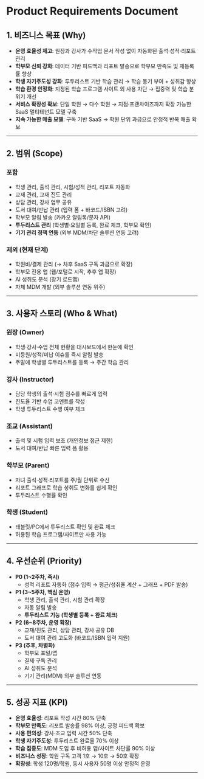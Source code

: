 # Product Requirements Document
## **1. 비즈니스 목표 (Why)**

- **운영 효율성 제고**: 원장과 강사가 수작업 문서 작성 없이 자동화된 출석·성적·리포트 관리
- **학부모 신뢰 강화**: 데이터 기반 피드백과 리포트 발송으로 학부모 만족도 및 재등록률 향상
- **학생 자기주도성 강화**: 투두리스트 기반 학습 관리 → 학습 동기 부여 + 성취감 향상
- **학습 환경 안정화**: 지정된 학습 프로그램·사이트 외 사용 차단 → 집중력 및 학습 분위기 개선
- **서비스 확장성 확보**: 단일 학원 → 다수 학원 → 지점·프랜차이즈까지 확장 가능한 SaaS 멀티테넌트 모델 구축
- **지속 가능한 매출 모델**: 구독 기반 SaaS → 학원 단위 과금으로 안정적 반복 매출 확보

---

## **2. 범위 (Scope)**

### **포함**

- 학생 관리, 출석 관리, 시험/성적 관리, 리포트 자동화
- 교재 관리, 교재 진도 관리
- 상담 관리, 강사 업무 공유
- 도서 대여/반납 관리 (입력 폼 + 바코드/ISBN 고려)
- 학부모 알림 발송 (카카오 알림톡/문자 API)
- **투두리스트 관리** (학생별·요일별 등록, 완료 체크, 학부모 확인)
- **기기 관리 정책 연동** (외부 MDM/차단 솔루션 연동 고려)

### **제외 (현재 단계)**

- 학원비/결제 관리 (→ 차후 SaaS 구독 과금으로 확장)
- 학부모 전용 앱 (웹/포털로 시작, 추후 앱 확장)
- AI 성취도 분석 (장기 로드맵)
- 자체 MDM 개발 (외부 솔루션 연동 위주)

---

## **3. 사용자 스토리 (Who & What)**

### **원장 (Owner)**

- 학생·강사·수업 전체 현황을 대시보드에서 한눈에 확인
- 미등원/성적/미납 이슈를 즉시 알림 발송
- 주말에 학생별 투두리스트를 등록 → 주간 학습 관리

### **강사 (Instructor)**

- 담당 학생의 출석·시험 점수를 빠르게 입력
- 진도율 기반 수업 코멘트를 작성
- 학생 투두리스트 수행 여부 체크

### **조교 (Assistant)**

- 출석 및 시험 입력 보조 (개인정보 접근 제한)
- 도서 대여/반납 빠른 입력 폼 활용

### **학부모 (Parent)**

- 자녀 출석·성적·리포트를 주/월 단위로 수신
- 리포트 그래프로 학습 성취도 변화를 쉽게 확인
- 투두리스트 수행률 확인

### **학생 (Student)**

- 태블릿/PC에서 투두리스트 확인 및 완료 체크
- 허용된 학습 프로그램/사이트만 사용 가능

---

## **4. 우선순위 (Priority)**

- **P0 (1~2주차, 즉시)**
    - 성적 리포트 자동화 (점수 입력 → 평균/성취율 계산 + 그래프 + PDF 발송)
- **P1 (3~5주차, 핵심 운영)**
    - 학생 관리, 출석 관리, 시험 관리 확장
    - 자동 알림 발송
    - **투두리스트 기능 (학생별 등록 + 완료 체크)**
- **P2 (6~8주차, 운영 확장)**
    - 교재/진도 관리, 상담 관리, 강사 공유 DB
    - 도서 대여 관리 고도화 (바코드/ISBN 입력 지원)
- **P3 (추후, 차별화)**
    - 학부모 포털/앱
    - 결제·구독 관리
    - AI 성취도 분석
    - 기기 관리(MDM) 외부 솔루션 연동

---

## **5. 성공 지표 (KPI)**

- **운영 효율성**: 리포트 작성 시간 80% 단축
- **학부모 만족도**: 리포트 발송률 98% 이상, 긍정 피드백 확보
- **사용 편의성**: 강사·조교 입력 시간 50% 단축
- **학생 자기주도성**: 투두리스트 완료율 70% 이상
- **학습 집중도**: MDM 도입 후 비허용 앱/사이트 차단률 90% 이상
- **비즈니스 성장**: 학원 구독 고객 1호 → 10호 → 50호 확장
- **확장성**: 학생 120명/학원, 동시 사용자 50명 이상 안정적 운영

---
